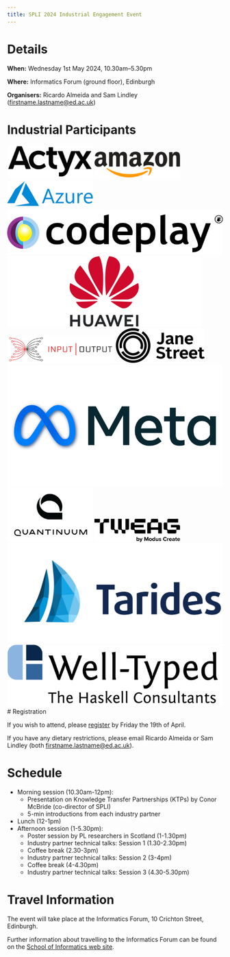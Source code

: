 ```yaml
---
title: SPLI 2024 Industrial Engagement Event
---
```


# Details

**When:** Wednesday 1st May 2024, 10.30am–5.30pm

**Where:** Informatics Forum (ground floor), Edinburgh

**Organisers:** Ricardo Almeida and Sam Lindley (firstname.lastname@ed.ac.uk)

# Industrial Participants

<div class="logos">
  <a href="https://www.actyx.com/"><img style="padding-bottom:6px; width:200px;" src="/images/logo_actyx.svg" alt="Actyx Logo"/></a>
  <a href="https://www.amazon.co.uk/"><img style="padding-bottom:6px; width:200px;" src="/images/logo_amazon.svg" alt="Amazon Logo"/></a>
  <a href="https://azure.microsoft.com/"><img style="padding-bottom:6px; width:200px;" src="/images/logo_azure.svg" alt="Azure Logo"/></a>
  <a href="https://codeplay.com/"><img src="/images/logo_codeplay.svg" alt="Codeplay Logo"/></a>
  <a href="https://www.huawei.com/"><img src="/images/logo_huawei.svg" alt="Huawei Logo"/></a>
  <a href="https://iog.io/"><img style="width:250px;" src="/images/logo_iog.svg" alt="Input Output Global Logo"/></a>
  <a href="https://www.janestreet.com/"><img src="/images/logo_janest.svg" alt="Jane Street Capital Logo"/></a>
  <a href="https://www.meta.com/"><img src="/images/logo_meta.png" alt="Meta Logo"/></a>
  <a href="https://www.quantinuum.com/"><img style="width:200px" src="/images/logo_quantinuum.png" alt="Quantinuum Logo"/></a>
  <a href="https://www.tweag.io/"><img style="width:200px" src="/images/logo_tweag.svg" alt="Tweag Logo"/></a>
  <a href="https://www.tarides.com/"><img src="/images/logo_tarides.svg" alt="Tarides Logo"/></a>
  <a href="https://www.well-typed.com/"><img src="/images/logo_well-typed.svg" alt="Well-Typed Logo"/></a>
</div>
# Registration

If you wish to attend, please [register](https://doodle.com/meeting/participate/id/ejA704Wd) by Friday the 19th of April.

If you have any dietary restrictions, please email Ricardo Almeida or Sam Lindley (both firstname.lastname@ed.ac.uk).

# Schedule

  * Morning session (10.30am-12pm):
    - Presentation on Knowledge Transfer Partnerships (KTPs) by Conor McBride (co-director of SPLI)
    - 5-min introductions from each industry partner
  * Lunch (12-1pm)
  * Afternoon session (1-5.30pm):
    - Poster session by PL researchers in Scotland (1-1.30pm)
    - Industry partner technical talks: Session 1 (1.30-2.30pm)
    - Coffee break (2.30-3pm)
    - Industry partner technical talks: Session 2 (3-4pm)
    - Coffee break (4-4.30pm)
    - Industry partner technical talks: Session 3 (4.30-5.30pm)


<!--

Renders weirdly at present

| <span style="white-space: nowrap;">**Time**</span>  | **Event** |
| :---: | :--- |
| **10:30-10:50** | Presentation on Knowledge Transfer Partnerships (KTPs) by Conor McBride (co-director of SPLI) |
| **10:50-12:00** | 5-min presentations from each industry partner on topics relating to Programming Languages |
| **12:00-13:00** | **Lunch** |
| **13:00-13:30** | Poster session by PL researchers in Scotland (1-1.30pm) |
| **13:30-14:30** | Technical Talks Session 1 |
| **14:30-15:00** | **Coffee Break** |
| **15:00-16:00** | Technical Talks Session 2 |
| **16:00-16:30** | **Coffee Break** |
| **16:30-17:30** | Technical Talks Session 3 |
-->

# Travel Information

The event will take place at the Informatics Forum, 10 Crichton Street, Edinburgh.

Further information about travelling to the Informatics Forum can be found on the [School of Informatics web site](http://www.ed.ac.uk/informatics/about/location).
